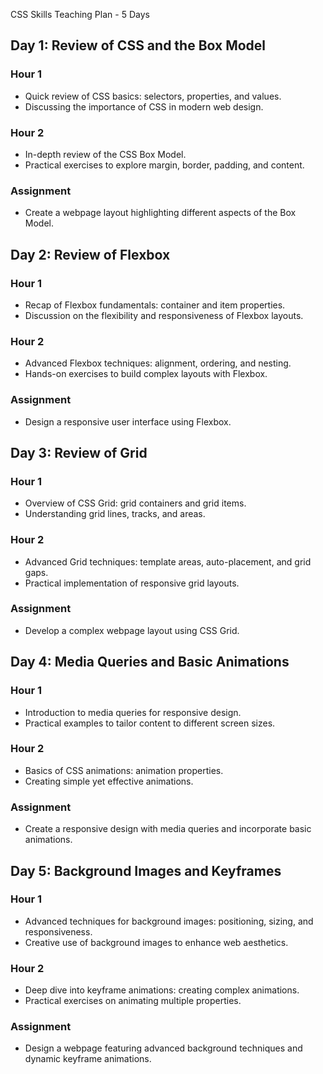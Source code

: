 CSS Skills Teaching Plan - 5 Days

## Day 1: Review of CSS and the Box Model

### Hour 1

- Quick review of CSS basics: selectors, properties, and values.
- Discussing the importance of CSS in modern web design.

### Hour 2

- In-depth review of the CSS Box Model.
- Practical exercises to explore margin, border, padding, and content.

### Assignment

- Create a webpage layout highlighting different aspects of the Box Model.

## Day 2: Review of Flexbox

### Hour 1

- Recap of Flexbox fundamentals: container and item properties.
- Discussion on the flexibility and responsiveness of Flexbox layouts.

### Hour 2

- Advanced Flexbox techniques: alignment, ordering, and nesting.
- Hands-on exercises to build complex layouts with Flexbox.

### Assignment

- Design a responsive user interface using Flexbox.

## Day 3: Review of Grid

### Hour 1

- Overview of CSS Grid: grid containers and grid items.
- Understanding grid lines, tracks, and areas.

### Hour 2

- Advanced Grid techniques: template areas, auto-placement, and grid gaps.
- Practical implementation of responsive grid layouts.

### Assignment

- Develop a complex webpage layout using CSS Grid.

## Day 4: Media Queries and Basic Animations

### Hour 1

- Introduction to media queries for responsive design.
- Practical examples to tailor content to different screen sizes.

### Hour 2

- Basics of CSS animations: animation properties.
- Creating simple yet effective animations.

### Assignment

- Create a responsive design with media queries and incorporate basic animations.

## Day 5: Background Images and Keyframes

### Hour 1

- Advanced techniques for background images: positioning, sizing, and responsiveness.
- Creative use of background images to enhance web aesthetics.

### Hour 2

- Deep dive into keyframe animations: creating complex animations.
- Practical exercises on animating multiple properties.

### Assignment

- Design a webpage featuring advanced background techniques and dynamic keyframe animations.
